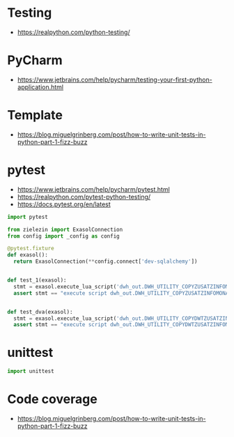 # Testing
* https://realpython.com/python-testing/

# PyCharm
* https://www.jetbrains.com/help/pycharm/testing-your-first-python-application.html

# Template
* https://blog.miguelgrinberg.com/post/how-to-write-unit-tests-in-python-part-1-fizz-buzz

# pytest
* https://www.jetbrains.com/help/pycharm/pytest.html
* https://realpython.com/pytest-python-testing/
* https://docs.pytest.org/en/latest

```python
import pytest

from zielezin import ExasolConnection
from config import _config as config

@pytest.fixture
def exasol():
  return ExasolConnection(**config.connect['dev-sqlalchemy'])


def test_1(exasol):
  stmt = exasol.execute_lua_script('dwh_out.DWH_UTILITY_COPYZUSATZINFOMONAT', -1, 'FAKT_ZUSATZINFO_AGT', dryrun=True)
  assert stmt == "execute script dwh_out.DWH_UTILITY_COPYZUSATZINFOMONAT (-1, 'FAKT_ZUSATZINFO_AGT') with output;"


def test_dva(exasol):
  stmt = exasol.execute_lua_script('dwh_out.DWH_UTILITY_COPYDWTZUSATZINFOMONAT','-1', dryrun=True)
  assert stmt == "execute script dwh_out.DWH_UTILITY_COPYDWTZUSATZINFOMONAT ('-1') with output;"
```

# unittest
```python
import unittest


```

# Code coverage
* https://blog.miguelgrinberg.com/post/how-to-write-unit-tests-in-python-part-1-fizz-buzz
